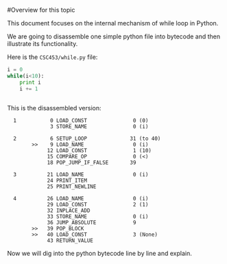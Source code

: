 #Overview for this topic

This document focuses on the internal mechanism of while loop in Python.

We are going to disassemble one simple python file into bytecode and then illustrate its functionality.

Here is the `CSC453/while.py` file:

```python
i = 0
while(i<10):
    print i
    i += 1
  
```

This is the disassembled version:

```
  1           0 LOAD_CONST               0 (0)
              3 STORE_NAME               0 (i)

  2           6 SETUP_LOOP              31 (to 40)
        >>    9 LOAD_NAME                0 (i)
             12 LOAD_CONST               1 (10)
             15 COMPARE_OP               0 (<)
             18 POP_JUMP_IF_FALSE       39

  3          21 LOAD_NAME                0 (i)
             24 PRINT_ITEM          
             25 PRINT_NEWLINE       

  4          26 LOAD_NAME                0 (i)
             29 LOAD_CONST               2 (1)
             32 INPLACE_ADD         
             33 STORE_NAME               0 (i)
             36 JUMP_ABSOLUTE            9
        >>   39 POP_BLOCK           
        >>   40 LOAD_CONST               3 (None)
             43 RETURN_VALUE 
```
Now we will dig into the python bytecode line by line and explain.